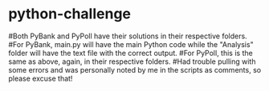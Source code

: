 # python-challenge

#Both PyBank and PyPoll have their solutions in their respective folders. 
#For PyBank, main.py will have the main Python code while the "Analysis" folder will have the text file with the correct output.
#For PyPoll, this is the same as above, again, in their respective folders.
#Had trouble pulling with some errors and was personally noted by me in the scripts as comments, so please excuse that!
